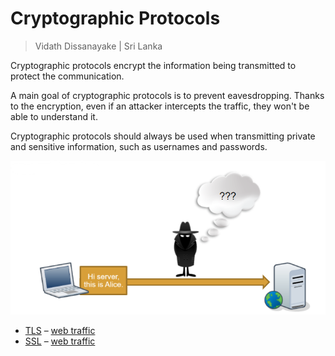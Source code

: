 # Cryptographic Protocols

> Vidath Dissanayake | Sri Lanka

Cryptographic protocols encrypt the information being transmitted to protect the communication.

A main goal of cryptographic protocols is to prevent eavesdropping. Thanks to the encryption, even if an attacker intercepts the traffic, they won't be able to understand it.

Cryptographic protocols should always be used when transmitting private and sensitive information, such as usernames and passwords.

![cryptographic protocol](assets/images/cryptographic%20protocol.png)


- [TLS](TLS.md) – [web traffic](../web%20traffic.md)
- [SSL](SSL.md) – [web traffic](../web%20traffic.md)